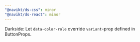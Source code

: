 ```yaml
---
"@navikt/ds-css": minor
"@navikt/ds-react": minor
---
```


Darkside: Let `data-color-role` override `variant`-prop defined in ButtonProps.
